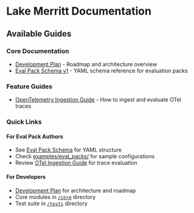 # Lake Merritt Documentation

## Available Guides

### Core Documentation
- [Development Plan](dev-plan.md) - Roadmap and architecture overview
- [Eval Pack Schema v1](eval-packs/schema-v1.md) - YAML schema reference for evaluation packs

### Feature Guides
- [OpenTelemetry Ingestion Guide](otel-ingestion-guide.md) - How to ingest and evaluate OTel traces

### Quick Links

#### For Eval Pack Authors
- See [Eval Pack Schema](eval-packs/schema-v1.md) for YAML structure
- Check [examples/eval_packs/](../examples/eval_packs/) for sample configurations
- Review [OTel Ingestion Guide](otel-ingestion-guide.md) for trace evaluation

#### For Developers
- [Development Plan](dev-plan.md) for architecture and roadmap
- Core modules in [`/core`](../core/) directory
- Test suite in [`/tests`](../tests/) directory